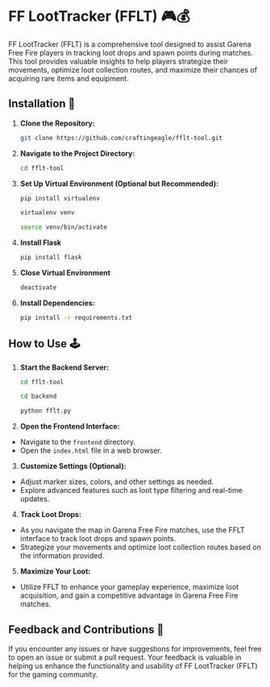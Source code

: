 # FF LootTracker (FFLT) 🎮💰

FF LootTracker (FFLT) is a comprehensive tool designed to assist Garena Free Fire players in tracking loot drops and spawn points during matches. This tool provides valuable insights to help players strategize their movements, optimize loot collection routes, and maximize their chances of acquiring rare items and equipment.

## Installation 🔧

1. **Clone the Repository:**
   
   ```bash
   git clone https://github.com/craftingeagle/fflt-tool.git
   ```

2. **Navigate to the Project Directory:**
   ```bash
   cd fflt-tool
   ```

3. **Set Up Virtual Environment (Optional but Recommended):**
   ```bash
   pip install virtualenv
   ```
   
   ```bash
   virtualenv venv
   ```

   ```bash
   source venv/bin/activate
   ```
   
4. **Install Flask**
  
    ```bash
    pip install flask
    ```
   
5. **Close Virtual Environment**
   
   ```bash
   deactivate
   ```
   
6. **Install Dependencies:**
   
   ```bash
   pip install -r requirements.txt
   ```


## How to Use 🕹️

1. **Start the Backend Server:**
   ```bash
   cd fflt-tool
   ```
   
   ```bash
   cd backend
   ```
   ```bash
   python fflt.py
   ```

3. **Open the Frontend Interface:**
- Navigate to the `frontend` directory.
- Open the `index.html` file in a web browser.

3. **Customize Settings (Optional):**
- Adjust marker sizes, colors, and other settings as needed.
- Explore advanced features such as loot type filtering and real-time updates.

4. **Track Loot Drops:**
- As you navigate the map in Garena Free Fire matches, use the FFLT interface to track loot drops and spawn points.
- Strategize your movements and optimize loot collection routes based on the information provided.

5. **Maximize Your Loot:**
- Utilize FFLT to enhance your gameplay experience, maximize loot acquisition, and gain a competitive advantage in Garena Free Fire matches.

## Feedback and Contributions 🚀

If you encounter any issues or have suggestions for improvements, feel free to open an issue or submit a pull request. Your feedback is valuable in helping us enhance the functionality and usability of FF LootTracker (FFLT) for the gaming community.
